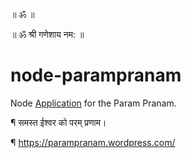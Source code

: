 ॥ ॐ ॥

॥ ॐ श्री गणेशाय नम: ॥

# node-parampranam
Node [Application](https://www.npmjs.com/~parampranam) for the Param Pranam.

 ¶ समस्त ईश्वर को परम् प्रणाम।
 
 ¶  https://parampranam.wordpress.com/
